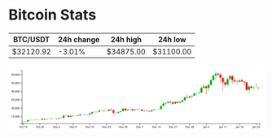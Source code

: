 # Bitcoin Stats

BTC/USDT|24h change|24h high|24h low|
|---|---|---|---|
|$32120.92|-3.01%|$34875.00|$31100.00|

<img src="./chart.svg">
